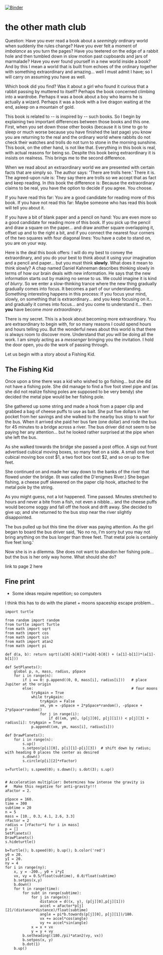 [![Binder](https://mybinder.org/badge_logo.svg)](https://mybinder.org/v2/gh/robfatland/othermathclub/HEAD)


# the other math club

Question: Have you ever read a book about a *seemingly* ordinary world
when suddenly the rules change? 
Have you ever felt a moment of *imbalance* as you turn the pages?
Have you teetered on the edge of a rabbit hole and then tumbled down 
in slow motion past cupboards and jars of marmalade?
Have you ever found yourself in a new world inside a book?  And by this 
I mean a world that is built from echoes of the 
ordinary together with something extraordinary and amazing...
well I must admit I have; so I will carry on assuming you have as well.


Which book did you find?
Was it about a girl who found it curious that a rabbit passing by muttered to itself? 
Perhaps the book concerned
climbing into a wardrobe. Perhaps it was a book about a boy who learns he is actually a wizard. 
Perhaps it was a book with a live dragon waiting at the end, asleep on a mountain of gold.


This book is related to -- is inspired by -- such books.
So I begin by explaining two important differences between those books and this one.
First, when you set down
those other books (because it is time to go to sleep or much worse because you have finished
the last page) you know you are returning to the real and the ordinary world where rabbits
do not check their watches and trolls do not turn to stone in the morning sunshine. 
This book, on the other hand, is not like that. Everything in this book is real, 
with actual reasons for being so. Despite this book being extraordinary it is
insists on realness. This brings me to the second difference. 


When we read about an extraordinary world we are presented with certain facts that are 
simply so. The author says: 'There are trolls here.' There it is. The agreed-upon rule is: 
They say there are trolls so we accept that as fact and keep reading.
In *this* book the difference is: Because the extraordinary claims to be real, 
you have the option to decide if you agree. You choose. 


If you have read this far: You are a good candidate for reading more of this book.
If you have not read this far: Maybe someone who has read this book will tell you
about it. 


If you have a bit of blank paper and a pencil on hand: You are even more so a good 
candidate for reading more of this book. If you pick up the pencil and draw a
square on the paper... and draw another square overlapping it, offset up and to the right
a bit, and if you connect the nearest four corners of the two squares with four
diagonal lines: You have a cube to stand on, you are on your way. 


Here is the deal this book offers: I will do my best 
to convey the extraordinary, and you do your best to think about it using
your imagination and a pencil and paper... but you must think **slowly**. 
What does it mean to think slowly? A chap named Daniel Kahneman
describes thinking slowly in terms of how our brain deals with new information. 
He says that the new information starts out by making no sense to us. We could imagine it is
kind of *blurry*. So we enter a slow-thinking trance where the new thing gradually gradually
comes into focus.  It becomes a part of our understanding. Something interesting 
happens in this process: If you focus your mind, slowly, on
something that is extraordinary... and you keep focusing
on it... and gradually it comes into focus... and you come to understand it... 
then **you** have become *more extraordinary*. 


There is my secret. This is a book about becoming more extraordinary.
You are extraordinary to begin with, for so many reasons I could spend
hours and hours telling you. But the wonderful news about this world is
that there is always room to discover more.
Understand that *you* will be doing all the work. I am simply 
acting as a *messenger* bringing you the invitation. I hold the door open, 
you do the work of passing through. 


Let us begin with a story about a Fishing Kid. 


## The Fishing Kid


Once upon a time there was a kid who wished to go fishing... but she did not 
have a fishing pole. She did manage to find a five foot steel pipe and (as
she did not realize fishing poles are supposed to be very bendy) she decided 
the metal pipe would be her fishing pole. 


She gathered up some string and made a hook from a 
paper clip and grabbed a bag of cheese puffs to use as bait. She put five dollars
in her pocket from her savings and she walked to the nearby bus stop to wait for
the bus. When it arrived she paid her bus fare (one dollar) and rode the bus
for 45 minutes to a bridge across a river. The bus driver did not seem to be 
paying her any attention... but he looked rather surprised at the pipe 
when she left the bus. 


As she walked towards the bridge she passed a post office. A sign out front 
advertised cubical moving boxes, so many feet on a side. A small one foot cubical 
moving box cost $1, a two foot box cost $2, and so on up to five feet. 


She continued on and made her way down to the banks of the river that flowed under
the bridge. (It was called the D'enigmes River.)  She began fishing, a cheese puff
skewered on the paper clip hook, attached to the metal pole by the string. 


As you might guess, not a lot happened. Time passed. Minutes stretched to hours and
never a bite from a fish, not even a nibble... and the cheese puffs would become
soggy and fall off the hook and drift away. She decided to give up; and she 
returned to the bus stop near the river slightly disappointed. 


The bus pulled up but this time the driver was paying attention. As the girl began
to board the bus driver said, 'No no no, I'm sorry but you may not bring anything
on the bus longer than three feet. That metal pole is certainly five feet long.' 


Now she is in a dilemma. She does not want to abandon her fishing pole... but the 
bus is her only way home. What should she do?


link to page 2 here


## Fine print

- Some ideas require repetition; so computers




I think this has to do with the planet + moons spaceship escape problem...


```
import turtle

from random import random
from turtle import Turtle
from math import sqrt
from math import cos
from math import sin
from math import atan2
from math import pi

def d(a, b): return sqrt((a[0]-b[0])*(a[0]-b[0]) + (a[1]-b[1])*(a[1]-b[1]))

def SetPlanets():
    global p, n, mass, radius, pSpace
    for i in range(n):
        if i == 0: p.append((0, 0, mass[i], radius[i]))   # place Jupiter at the origin
        else:                                             # four moons
            tryAgain = True
            while tryAgain:
                tryAgain = False
                xm, ym = -pSpace + 2*pSpace*random(), -pSpace + 2*pSpace*random()
                for j in range(i):
                    if d((xm, ym), (p[j][0], p[j][1])) < p[j][3] + radius[i]: tryAgain = True
            p.append((xm, ym, mass[i], radius[i]))

def DrawPlanets():
    for i in range(n): 
        s.up()
        s.setpos(p[i][0], p[i][1]-p[i][3])  # shift down by radius; with heading 0 places the center as desired
        s.down()
        s.circle(p[i][2]*rFactor)

s=Turtle(); s.speed(0); s.down(); s.dot(3); s.up()


# Acceleration multiplier: Determines how intense the gravity is
#   Make this negative for anti-gravity!!!
aFactor = 2.

pSpace = 160.
time = 300
subtime = 20
n = 5
mass = [10., 0.3, 4.1, 2.6, 3.3]
rFactor = 2
radius = [rFactor*i for i in mass]
p = []
SetPlanets()
DrawPlanets()
s.hideturtle()

b=Turtle(); b.speed(0); b.up(); b.color('red')
y0 = 20.
yI = 20.
ny = 4
for i in range(ny):
    x, y = -200., y0 + i*yI
    vx, vy = 0.5/float(subtime), 0.0/float(subtime)
    b.setpos(x,y)
    b.down()
    for t in range(time):
        for subt in range(subtime):
            for j in range(n):
                distance = d((x, y), (p[j][0],p[j][1]))
                accel = aFactor*p[j][2]/(distance*distance)/float(subtime)
                angle = pi*b.towards(p[j][0], p[j][1])/180.
                vx += accel*cos(angle)
                vy += accel*sin(angle)
            x = x + vx
            y = y + vy
        b.setheading((180./pi)*atan2(vy, vx))
        b.setpos(x, y)
        b.dot(1)
    b.up()       
```
